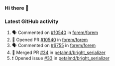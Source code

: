 ### Hi there 👋


### Latest GitHub activity
<!--START_SECTION:activity-->
1. 🗣 Commented on [#10540](https://github.com/forem/forem/issues/10540) in [forem/forem](https://github.com/forem/forem)
2. 💪 Opened PR [#10540](https://github.com/forem/forem/pull/10540) in [forem/forem](https://github.com/forem/forem)
3. 🗣 Commented on [#6755](https://github.com/forem/forem/issues/6755) in [forem/forem](https://github.com/forem/forem)
4. 🎉 Merged PR [#34](https://github.com/petalmd/bright_serializer/pull/34) in [petalmd/bright_serializer](https://github.com/petalmd/bright_serializer)
5. ❗️ Opened issue [#33](https://github.com/petalmd/bright_serializer/issues/33) in [petalmd/bright_serializer](https://github.com/petalmd/bright_serializer)
<!--END_SECTION:activity-->

<!--
**Bhacaz/bhacaz** is a ✨ _special_ ✨ repository because its `README.md` (this file) appears on your GitHub profile.

Here are some ideas to get you started:

- 🔭 I’m currently working on ...
- 🌱 I’m currently learning ...
- 👯 I’m looking to collaborate on ...
- 🤔 I’m looking for help with ...
- 💬 Ask me about ...
- 📫 How to reach me: ...
- 😄 Pronouns: ...
- ⚡ Fun fact: ...
-->
